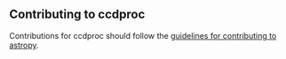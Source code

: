 Contributing to ccdproc
-----------------------

Contributions for ccdproc should follow the [guidelines for contributing to
astropy](https://github.com/astropy/astropy/blob/main/CONTRIBUTING.md).
